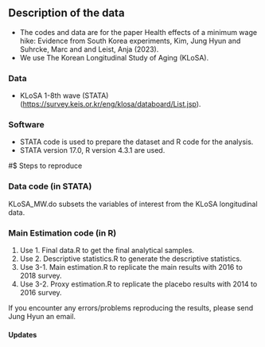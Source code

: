 ## Description of the data
- The codes and data are for the paper Health effects of a minimum wage hike: Evidence from South Korea experiments, Kim, Jung Hyun and Suhrcke, Marc and and Leist, Anja (2023).
-  We use The Korean Longitudinal Study of Aging (KLoSA). 

### Data
- KLoSA 1-8th wave (STATA) (https://survey.keis.or.kr/eng/klosa/databoard/List.jsp).

### Software
- STATA code is used to prepare the dataset and R code for the analysis.
- STATA version 17.0, R version 4.3.1 are used.

#$ Steps to reproduce
### Data code (in STATA)
KLoSA_MW.do subsets the variables of interest from the KLoSA longitudinal data.

### Main Estimation code (in R)
1. Use 1. Final data.R to get the final analytical samples.
2. Use 2. Descriptive statistics.R to generate the descriptive statistics. 
3. Use 3-1. Main estimation.R to replicate the main results with 2016 to 2018 survey.
4. Use 3-2. Proxy estimation.R to replicate the placebo results with 2014 to 2016 survey.

If you encounter any errors/problems reproducing the results, please send Jung Hyun an email.

#### Updates 
